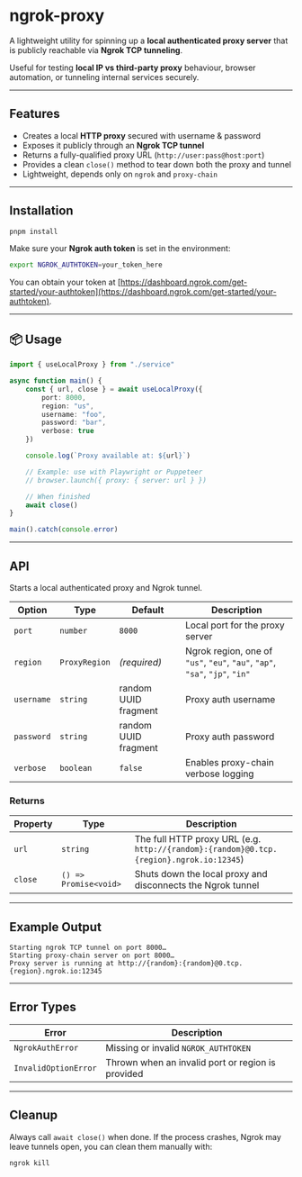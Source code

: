 # ngrok-proxy

A lightweight utility for spinning up a **local authenticated proxy server** that is publicly reachable via **Ngrok TCP
tunneling**. 

Useful for testing **local IP vs third-party proxy** behaviour, browser automation, or tunneling internal services
securely.

---

## Features

- Creates a local **HTTP proxy** secured with username & password
- Exposes it publicly through an **Ngrok TCP tunnel**
- Returns a fully-qualified proxy URL (`http://user:pass@host:port`)
- Provides a clean `close()` method to tear down both the proxy and tunnel
- Lightweight, depends only on `ngrok` and `proxy-chain`

---

## Installation

```bash
pnpm install
````

Make sure your **Ngrok auth token** is set in the environment:

```bash
export NGROK_AUTHTOKEN=your_token_here
```

You can obtain your token at [https://dashboard.ngrok.com/get-started/your-authtoken](https://dashboard.ngrok.com/get-started/your-authtoken).

---

## 📦 Usage

```ts
import { useLocalProxy } from "./service"

async function main() {
	const { url, close } = await useLocalProxy({
		port: 8000,
		region: "us",
		username: "foo",
		password: "bar",
		verbose: true
	})

	console.log(`Proxy available at: ${url}`)

	// Example: use with Playwright or Puppeteer
	// browser.launch({ proxy: { server: url } })

	// When finished
	await close()
}

main().catch(console.error)
```

---

## API

Starts a local authenticated proxy and Ngrok tunnel.

| Option     | Type          | Default               | Description                                                                 |
|------------|---------------|-----------------------|-----------------------------------------------------------------------------|
| `port`     | `number`      | `8000`                | Local port for the proxy server                                             |
| `region`   | `ProxyRegion` | *(required)*          | Ngrok region, one of `"us"`, `"eu"`, `"au"`, `"ap"`, `"sa"`, `"jp"`, `"in"` |
| `username` | `string`      | random UUID fragment  | Proxy auth username                                                         |
| `password` | `string`      | random UUID fragment  | Proxy auth password                                                         |
| `verbose`  | `boolean`     | `false`               | Enables proxy-chain verbose logging                                         |

### Returns

| Property | Type                  | Description                                                                             |
|----------|-----------------------|-----------------------------------------------------------------------------------------|
| `url`    | `string`              | The full HTTP proxy URL (e.g. `http://{random}:{random}@0.tcp.{region}.ngrok.io:12345`) |
| `close`  | `() => Promise<void>` | Shuts down the local proxy and disconnects the Ngrok tunnel                             |

---

## Example Output

```
Starting ngrok TCP tunnel on port 8000…
Starting proxy-chain server on port 8000…
Proxy server is running at http://{random}:{random}@0.tcp.{region}.ngrok.io:12345
```

---

## Error Types

| Error                | Description                                       |
|----------------------|---------------------------------------------------|
| `NgrokAuthError`     | Missing or invalid `NGROK_AUTHTOKEN`              |
| `InvalidOptionError` | Thrown when an invalid port or region is provided |

---

## Cleanup

Always call `await close()` when done.
If the process crashes, Ngrok may leave tunnels open, you can clean them manually with:

```bash
ngrok kill
```

 